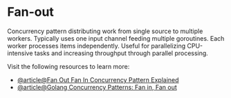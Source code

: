 # Fan-out

Concurrency pattern distributing work from single source to multiple workers. Typically uses one input channel feeding multiple goroutines. Each worker processes items independently. Useful for parallelizing CPU-intensive tasks and increasing throughput through parallel processing.

Visit the following resources to learn more:

- [@article@Fan Out Fan In Concurrency Pattern Explained](https://www.golinuxcloud.com/go-fan-out-fan-in/)
- [@article@Golang Concurrency Patterns: Fan in, Fan out](https://medium.com/geekculture/golang-concurrency-patterns-fan-in-fan-out-1ee43c6830c4)